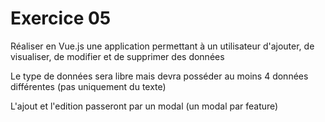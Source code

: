 # Exercice 05

Réaliser en Vue.js une application permettant à un utilisateur d'ajouter, de visualiser, de modifier et de supprimer des données

Le type de données sera libre mais devra posséder au moins 4 données différentes (pas uniquement du texte)

L'ajout et l'edition passeront par un modal (un modal par feature)
